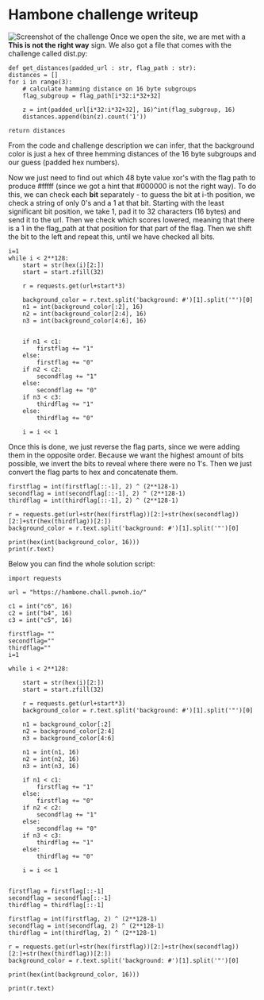 # Hambone challenge writeup

![Screenshot of the challenge](https://cdn.discordapp.com/attachments/671823650491465748/1038966502826717224/chall_pic.png)
 Once we open the site, we are met with a **This is not the right way** sign. We also got a file that comes with the challenge called dist.py: 
 

    def get_distances(padded_url : str, flag_path : str):
    distances = []
    for i in range(3):
        # calculate hamming distance on 16 byte subgroups
        flag_subgroup = flag_path[i*32:i*32+32]

        z = int(padded_url[i*32:i*32+32], 16)^int(flag_subgroup, 16)
        distances.append(bin(z).count('1'))  
        
    return distances


 From the code and challenge description we can infer, that the background color is just a hex of three hemming distances of the 16 byte subgroups and our guess (padded hex numbers).

Now we just need to find out which 48 byte value xor's with the flag path to produce #fffff (since we got a hint that #000000 is not the right way). To do this, we can check each **bit** separately - to guess the bit at i-th position, we check a string of only 0's and a 1 at that bit. Starting with the least significant bit position, we take 1, pad it to 32 characters (16 bytes) and send it to the url. Then we check which scores lowered, meaning that there is a 1 in the flag_path at that position for that part of the flag. Then we shift the bit to the left and repeat this, until we have checked all bits. 

    i=1
    while i < 2**128:
	    start = str(hex(i)[2:])
	    start = start.zfill(32)
	    
	    r = requests.get(url+start*3)

	    background_color = r.text.split('background: #')[1].split('"')[0]
	    n1 = int(background_color[:2], 16)
	    n2 = int(background_color[2:4], 16)
	    n3 = int(background_color[4:6], 16)

	    
	    if n1 < c1:
	        firstflag += "1"
	    else:
	        firstflag += "0"
	    if n2 < c2:
	        secondflag += "1"
	    else:
	        secondflag += "0"
	    if n3 < c3:
	        thirdflag += "1"
	    else:
	        thirdflag += "0"

	    i = i << 1

 
Once this is done, we just reverse the flag parts, since we were adding them in the opposite order. Because we want the highest amount of bits possible, we invert the bits to reveal where there were no 1's. Then we just convert the flag parts to hex and concatenate them.

    firstflag = int(firstflag[::-1], 2) ^ (2**128-1)
    secondflag = int(secondflag[::-1], 2) ^ (2**128-1)
    thirdflag = int(thirdflag[::-1], 2) ^ (2**128-1)

    r = requests.get(url+str(hex(firstflag))[2:]+str(hex(secondflag))[2:]+str(hex(thirdflag))[2:])
    background_color = r.text.split('background: #')[1].split('"')[0]
    
    print(hex(int(background_color, 16)))
    print(r.text)

Below you can find the whole solution script:

    
    import requests
    
    url = "https://hambone.chall.pwnoh.io/"
    
    c1 = int("c6", 16)
    c2 = int("b4", 16)
    c3 = int("c5", 16)
    
    firstflag= ""
    secondflag=""
    thirdflag=""
    i=1
    
    while i < 2**128:
	
	    start = str(hex(i)[2:])
	    start = start.zfill(32)

	    r = requests.get(url+start*3)
	    background_color = r.text.split('background: #')[1].split('"')[0]

	    n1 = background_color[:2]
	    n2 = background_color[2:4]
	    n3 = background_color[4:6]

	    n1 = int(n1, 16)
	    n2 = int(n2, 16)
	    n3 = int(n3, 16)

	    if n1 < c1:
	        firstflag += "1"
	    else:
	        firstflag += "0"
	    if n2 < c2:
	        secondflag += "1"
	    else:
	        secondflag += "0"
	    if n3 < c3:
	        thirdflag += "1"
	    else:
	        thirdflag += "0"

	    i = i << 1


    firstflag = firstflag[::-1]
    secondflag = secondflag[::-1]
    thirdflag = thirdflag[::-1]
    
    firstflag = int(firstflag, 2) ^ (2**128-1)
    secondflag = int(secondflag, 2) ^ (2**128-1)
    thirdflag = int(thirdflag, 2) ^ (2**128-1)
        
    r = requests.get(url+str(hex(firstflag))[2:]+str(hex(secondflag))[2:]+str(hex(thirdflag))[2:])
    background_color = r.text.split('background: #')[1].split('"')[0]
    
    print(hex(int(background_color, 16)))
    
    print(r.text)

